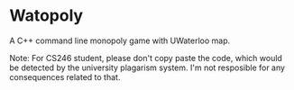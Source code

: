 # Watopoly
A C++ command line monopoly game with UWaterloo map.

Note: For CS246 student, please don't copy paste the code, which would be detected by the university plagarism system. I'm not resposible for any consequences related to that.
